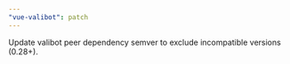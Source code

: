 ```yaml
---
"vue-valibot": patch
---
```


Update valibot peer dependency semver to exclude incompatible versions (0.28+).
